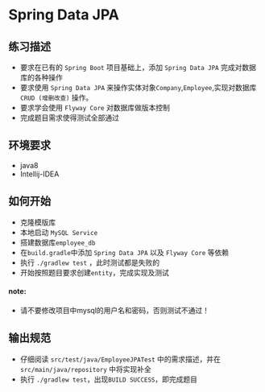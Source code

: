 # Spring Data JPA

## 练习描述
- 要求在已有的 `Spring Boot` 项目基础上，添加 `Spring Data JPA` 完成对数据库的各种操作
- 要求使用 `Spring Data JPA` 来操作实体对象`Company`,`Employee`,实现对数据库 `CRUD (增删改查)` 操作。
- 要求学会使用 `Flyway Core` 对数据库做版本控制
- 完成题目需求使得测试全部通过

## 环境要求
- java8
- Intellij-IDEA

## 如何开始
- 克隆模版库
- 本地启动 `MySQL Service` 
- 搭建数据库`employee_db`
- 在`build.gradle`中添加 `Spring Data JPA` 以及 `Flyway Core` 等依赖
- 执行 `./gradlew test` ，此时测试都是失败的
- 开始按照题目要求创建`entity`，完成实现及测试

#### note:
- 请不要修改项目中mysql的用户名和密码，否则测试不通过！

## 输出规范
- 仔细阅读 `src/test/java/EmployeeJPATest` 中的需求描述，并在 `src/main/java/repository` 中将实现补全 
- 执行 `./gradlew test`，出现`BUILD SUCCESS`，即完成题目
